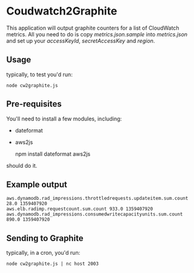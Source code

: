 Coudwatch2Graphite
==================

This application will output graphite counters for a list of CloudWatch metrics. All you need to do is copy *metrics.json.sample* into *metrics.json* and set up your *accessKeyId*, *secretAccessKey* and *region*.

Usage
-------------------

typically, to test you'd run:

	node cw2graphite.js 

Pre-requisites
--------------
You'll need to install a few modules, including:
* dateformat
* aws2js

	npm install dateformat aws2js

should do it. 

Example output
--------------
	aws.dynamodb.rad_impressions.throttledrequests.updateitem.sum.count 28.0 1359407920
	aws.elb.radimp.requestcount.sum.count 933.0 1359407920
	aws.dynamodb.rad_impressions.consumedwritecapacityunits.sum.count 890.0 1359407920

Sending to Graphite
-------------------

typically, in a cron, you'd run:

	node cw2graphite.js | nc host 2003


